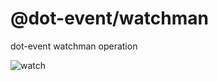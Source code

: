 # @dot-event/watchman

dot-event watchman operation

![watch](https://media1.tenor.com/images/4f1078aa4ee68342d0ef8df48646deaf/tenor.gif?itemid=8465130)
